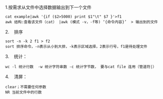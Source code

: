 1.按需求从文件中选择数据输出到下一个文件
```
cat example|awk '{if ($2>5000) print $1"\t" $7 }'>f1
awk 结构:查看该文件（cat） |awk (模式 -v，-f等) ‘{命令内容}’  > 输出到的文件
```
2.    排序
```
sort -n -k 2 f1 > f2
sort 排序命令，-n表示从小到大排，-k表示区域选择，2表示行号，f1是待处理文件
```
3.    统计：
```
wc -l 统计行数  -w 统计字符串数 -c 统计字节数， 要与cat file 连用（管道符|）
```
4.    清屏：
```
clear；不需要任何参数
NR 当前文件中的行数
```
